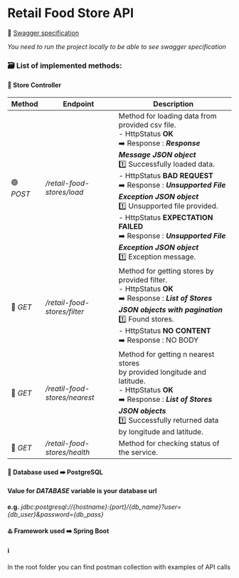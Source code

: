 # Retail Food Store API

📗 [Swagger specification](http://localhost:8090/retail-food-stores/swagger-ui/index.html)

*You need to run the project locally to be able to see swagger specification*

### 🗃️ List of implemented methods:

#### :department_store: Store Controller

| Method                    | Endpoint                      | Description                                                                                                                                                                                                                                                                                                                                                                                                                                  |
|---------------------------|-------------------------------|----------------------------------------------------------------------------------------------------------------------------------------------------------------------------------------------------------------------------------------------------------------------------------------------------------------------------------------------------------------------------------------------------------------------------------------------|
| :green_circle: *POST*     | */retail-food-stores/load*    | Method for loading data from provided csv file. <br> - HttpStatus **OK** <br> ➡️ Response : ***Response Message JSON object*** <br> 1️⃣ Successfully loaded data. <br> - HttpStatus **BAD REQUEST** <br> ➡️ Response : ***Unsupported File Exception JSON object*** <br> 1️⃣ Unsupported file provided. <br> - HttpStatus **EXPECTATION FAILED** <br> ➡️ Response : ***Unsupported File Exception JSON object*** <br> 1️⃣ Exception message. |
| :large_blue_circle: *GET* | */retail-food-stores/filter*  | Method for getting stores by provided filter. <br> - HttpStatus **OK** <br> ➡️ Response : ***List of Stores JSON objects with pagination*** <br> 1️⃣ Found stores. <br> - HttpStatus **NO CONTENT** <br> ➡️ Response : NO BODY                                                                                                                                                                                                               |
| 🔵 *GET*                  | */reatil-food-stores/nearest* | Method for getting n nearest stores <br> by provided longitude and latitude. <br> - HttpStatus **OK** <br> ➡️ Response : ***List of Stores JSON objects*** <br> 1️⃣ Successfully returned data by longitude and latitude.                                                                                                                                                                                                                    |
| :large_blue_circle: *GET* | */retail-food-stores/health*  | Method for checking status of the service.                                                                                                                                                                                                                                                                                                                                                                                                   |

#### :file_folder: Database used ➡️ **PostgreSQL**

####  Value for *DATABASE* variable is your database url 

**e.g.** *jdbc:postgresql://{hostname}:{port}/{db_name}?user={db_user}&password={db_pass}*

#### :hotsprings: Framework used ➡️ **Spring Boot**

#### :information_source: 

In the root folder you can find postman collection with examples of API calls
